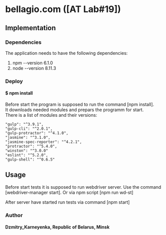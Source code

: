 # bellagio.com ([AT Lab#19])


## Implementation

### Dependencies

The application needs to have the following dependencies:
1. npm --version 6.1.0
2. node --version 8.11.3

### Deploy

#### $ npm install

Before start the program is supposed to run the command [npm install].<br> 
It downloads needed modules and prepars the programm for start.<br>
There is a list of modules and their versions:

    "gulp": "^3.9.1",
    "gulp-cli": "^2.0.1",
    "gulp-protractor": "^4.1.0",
    "jasmine": "^3.1.0",
    "jasmine-spec-reporter": "^4.2.1",
    "protractor": "^5.4.0",
    "winston": "^3.0.0"
    "eslint": "^5.2.0",
    "gulp-shell": "^0.6.5"

## Usage

 Before start tests it is supposed to run webdriver server. Use the command [webdriver-manager start].
 Or via npm script [npm run wd-st]
 
 After server have started run tests via command [npm start]

### Author
#### Dzmitry_Karneyenka, Republic of Belarus, Minsk 
